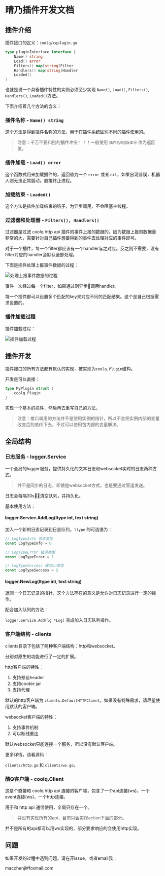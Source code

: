 # 晴乃插件开发文档

## 插件介绍

插件接口的定义：`coolq/cqplugin.go`

```go
type pluginInterface interface {
	Name() string
	Load() error
	Filters() map[string]Filter
	Handlers() map[string]Handler
	Loaded()
}
```

也就是说一个具备插件特性的实例必须至少实现 `Name()`, `Load()`, `Filters()`, `Handlers()`, `Loaded()`方法。

下面介绍着几个方法的含义：

### 插件名称 - `Name() string`

这个方法是得到插件名称的方法，用于在插件系统区别不同的插件使用的。

> 注意：千万不要和别的插件冲突！！！一般使用 `插件名称@版本号` 作为返回值。

### 插件加载 - `Load() error`

这个函数式用来加载插件的，返回值为一个 `error` 或者 `nil`，如果出现错误，机器人则无法正常启动，直接终止进程。

### 加载结束 - `Loaded()`

这个方法是插件加载结束的钩子，为异步调用，不会阻塞主线程。

### 过滤器和处理器 - `Filters(), Handlers()`

过滤器是过滤 coolq http api 插件的事件上报的数据的。因为数据上报的数据量非常的大，需要针对自己插件想要得到的事件去处理对应的事件即可。

对于一个插件，每一个filter都应该有一个handler与之对应。反之则不需要，没有filter对应的handler会默认全部处理。

下面是插件处理上报事件数据的过程：

![处理上报事件数据的过程](https://miao.su/images/2018/09/13/c1496e9cd0a0c6874fdf1.png)

事件一次经过每一个filter，如果通过则异步调用handler。

每一个插件都可以设置多个匹配的key来对应不同的匹配结果。这个是自己根据需求设置的。

### 插件加载过程

插件加载过程：

![插件加载过程](https://miao.su/images/2018/09/13/2c6ac6.png)

## 插件开发

插件接口的所有方法都有默认的实现，被实现为`coolq.Plugin`结构。

开发是可以直接：

```go
type MyPlugin struct {
    coolq.Plugin
}
```

实现一个基本的插件，然后再去重写自己的方法。

> 注意：接口调用的方法并不是使用实例的指针，所以不会把实例内部的变量改变后的值传下去。不过可以使用包内部的变量解决。

## 全局结构

### 日志服务 - logger.Service

一个全局的logger服务，提供持久化的文本日志和websocket实时的日志两种方式。

> 并不是同步的日志，即使是websocket方式，也是要通过管道发送。

日志会每隔30s清空队列，并持久化。

基本使用方法：

#### logger.Service.AddLog(ltype int, text string)

加入一个新的日志记录到日志队列，`ltype` 的可选值为：

```go
// LogTypeInfo 信息类型
const LogTypeInfo = 0

// LogTypeError 错误类型
const LogTypeError = 1

// LogTypeSuccess 成功on类型
const LogTypeSuccess = 2
```

#### logger.NewLog(ltype int, text string)

返回一个日志记录的指针，这个方法存在的意义是允许对日志记录进行一定的操作。

配合加入队列的方法：

`logger.Service.Add(lg *Log)` 完成加入日志队列操作。

### 客户端结构 - clients

clients目录下包括了两种客户端结构：http和websocket。

分别对原生的功能进行了一定的扩展。

http客户端的特性：

1. 支持预设header
2. 支持cookie jar
3. 支持代理

默认的http客户端为 `clients.DefaultHTTPClient`。如果没有特殊需求，请尽量使用默认的客户端。

websocket客户端的特性：

1. 支持事件机制
2. 可以断线重连

默认websocket只能连接一个服务，所以没有默认客户端。

更多详情，请看源码：

`clients/http.go` 和 `clients/ws.go`。

### 酷Q客户端 - coolq.Client

这是个直接和 coolq http api 连接的客户端，包含了一个api连接(ws)，一个event连接(ws)，一个http连接。

用于和 http api 通信使用，全局只存在一个。

> 并没有实现所有的api，目前只会实现action下面的部分。

并不是所有的api都可以用ws实现的，部分要求响应的会使用http实现。

## 问题

如果开发的过程中遇到问题，请在开issue。或者email我：

macchenjl#foxmail.com
